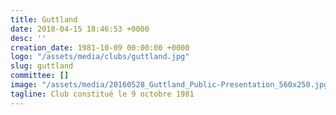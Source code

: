 ```yaml
---
title: Guttland
date: 2018-04-15 18:46:53 +0000
desc: ''
creation_date: 1981-10-09 00:00:00 +0000
logo: "/assets/media/clubs/guttland.jpg"
slug: guttland
committee: []
image: "/assets/media/20160528_Guttland_Public-Presentation_560x250.jpg"
tagline: Club constitué le 9 octobre 1981
---
```

